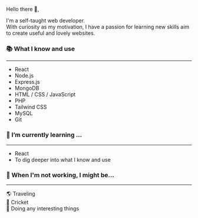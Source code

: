 
Hello there 👋,

I'm a self-taught web developer. </br>
With curiosity as my motivation, I have a passion for learning new skills aim to create useful and lovely websites.


### :books: What I know and use
---
- React
- Node.js
- Express.js
- MongoDB 
- HTML / CSS / JavaScript
- PHP
- Tailwind CSS
- MySQL 
- Git

### 🌱 I’m currently learning ...
---
- React
- To dig deeper into what I know and use

### 👀 When I'm not working, I might be...
---
:earth_americas: Traveling </br>
:ocean: Cricket </br>
:tada: Doing any interesting things

<!---
tsengm6h6/tsengm6h6 is a ✨ special ✨ repository because its `README.md` (this file) appears on your GitHub profile.
You can click the Preview link to take a look at your changes.
--->

